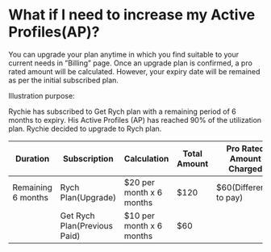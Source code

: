 # What if I need to increase my Active Profiles(AP)?

You can upgrade your plan anytime in which you find suitable to your current needs in ”Billing” page. Once an upgrade plan is confirmed, a pro rated amount will be calculated. However, your expiry date will be remained as per the initial subscribed plan.

Illustration purpose:

Rychie has subscribed to Get Rych plan with a remaining period of 6 months to expiry. His Active Profiles (AP) has reached 90% of the utilization plan. Rychie decided to upgrade to Rych plan.

| Duration           | Subscription                 | Calculation              | Total Amount | Pro Rated Amount Charged |
| ------------------ | ---------------------------- | ------------------------ | ------------ | ------------------------ |
| Remaining 6 months | Rych Plan(Upgrade)           | $20 per month x 6 months | $120         | $60(Difference to pay)   |
|               | Get Rych Plan(Previous Paid) | $10 per month x 6 months | $60          |                          |
